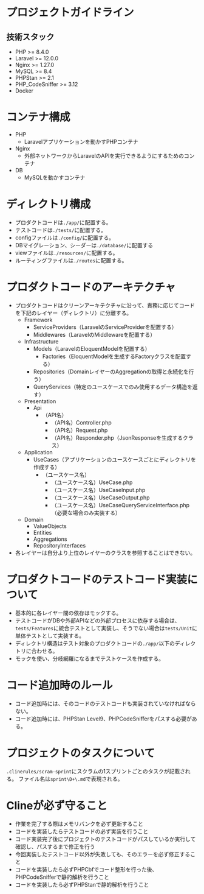 # プロジェクトガイドライン

## 技術スタック
- PHP >= 8.4.0
- Laravel >= 12.0.0
- Nginx >= 1.27.0
- MySQL >= 8.4
- PHPStan >= 2.1
- PHP_CodeSniffer >= 3.12
- Docker

# コンテナ構成
- PHP
  - Laravelアプリケーションを動かすPHPコンテナ
- Nginx
  - 外部ネットワークからLaravelのAPIを実行できるようにするためのコンテナ
- DB
  - MySQLを動かすコンテナ

# ディレクトリ構成
- プロダクトコードは`./app/`に配置する。
- テストコードは`./tests/`に配置する。
- configファイルは`./config/`に配置する。
- DBマイグレーション、シーダーは`./database/`に配置する
- viewファイルは`./resources/`に配置する。
- ルーティングファイルは`./routes`に配置する。

# プロダクトコードのアーキテクチャ
- プロダクトコードはクリーンアーキテクチャに沿って、責務に応じてコードを下記のレイヤー（ディレクトリ）に分離する。
  - Framework
    - ServiceProviders（LaravelのServiceProviderを配置する）
    - Middlewares（LaravelのMiddlewareを配置する）
  - Infrastructure
    - Models（LaravelのEloquentModelを配置する）
      - Factories（EloquentModelを生成するFactoryクラスを配置する）
    - Repositories（DomainレイヤーのAggregationの取得と永続化を行う）
    - QueryServices（特定のユースケースでのみ使用するデータ構造を返す）
  - Presentation
    - Api
      - （API名）
        - （API名）Controller.php
        - （API名）Request.php
        - （API名）Responder.php（JsonResponseを生成するクラス）
  - Application
    - UseCases（アプリケーションのユースケースごとにディレクトリを作成する）
      - （ユースケース名）
        - （ユースケース名）UseCase.php
        - （ユースケース名）UseCaseInput.php
        - （ユースケース名）UseCaseOutput.php
        - （ユースケース名）UseCaseQueryServiceInterface.php（必要な場合のみ実装する）
  - Domain
    - ValueObjects
    - Entities
    - Aggregations
    - RepositoryInterfaces
- 各レイヤーは自分より上位のレイヤーのクラスを参照することはできない。

# プロダクトコードのテストコード実装について
- 基本的に各レイヤー間の依存はモックする。
- テストコードがDBや外部APIなどの外部プロセスに依存する場合は、`tests/Features`に統合テストとして実装し、そうでない場合は`tests/Unit`に単体テストとして実装する。
- ディレクトリ構造はテスト対象のプロダクトコードの`./app/`以下のディレクトリに合わせる。
- モックを使い、分岐網羅になるまでテストケースを作成する。

# コード追加時のルール
- コード追加時には、そのコードのテストコードも実装されていなければならない。
- コード追加時には、PHPStan Level9、PHPCodeSnifferをパスする必要がある。

# プロジェクトのタスクについて
`.clinerules/scram-sprint`にスクラムの1スプリントごとのタスクが記載される。
ファイル名は`sprint\D+\.md`で表現される。

# Clineが必ず守ること
- 作業を完了する際はメモリバンクを必ず更新すること
- コードを実装したらテストコードの必ず実装を行うこと
- コード実装完了後にプロジェクトのテストコードがパスしているか実行して確認し、パスするまで修正を行う
- 今回実装したテストコード以外が失敗しても、そのエラーを必ず修正すること
- コードを実装したら必ずPHPCbfでコード整形を行った後、PHPCodeSnifferで静的解析を行うこと
- コードを実装したら必ずPHPStanで静的解析を行うこと